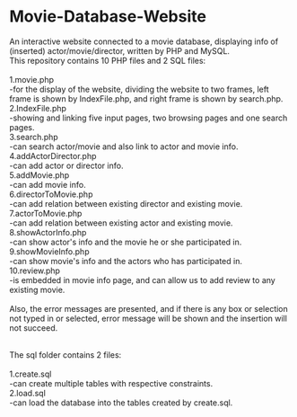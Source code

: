 # Movie-Database-Website
An interactive website connected to a movie database, displaying info of (inserted) actor/movie/director, written by PHP and MySQL.<br>
This repository contains 10 PHP files and 2 SQL files:<br><br>
1.movie.php <br>
	-for the display of the website, dividing the website to two frames, left frame is shown by IndexFile.php, and right frame is shown by search.php.<br>
2.IndexFile.php<br>
	-showing and linking five input pages, two browsing pages and one search pages.<br>
3.search.php<br>
	-can search actor/movie and also link to actor and movie info.<br>
4.addActorDirector.php<br>
	-can add actor or director info.<br>
5.addMovie.php<br>
	-can add movie info.<br>
6.directorToMovie.php<br>
	-can add relation between existing director and existing movie.<br>
7.actorToMovie.php<br>
	-can add relation between existing actor and existing movie.<br>
8.showActorInfo.php<br>
	-can show actor's info and the movie he or she participated in.<br>
9.showMovieInfo.php<br>
	-can show movie's info and the actors who has participated in.<br>
10.review.php<br>
	-is embedded in movie info page, and can allow us to add review to any existing movie. <br><br>
Also, the error messages are presented, and if there is any box or selection not typed in or selected, error message will be shown and the insertion will not succeed.<br><br>

The sql folder contains 2 files: <br><br>
1.create.sql<br>
  -can create multiple tables with respective constraints.<br>
2.load.sql<br>
  -can load the database into the tables created by create.sql.<br>
